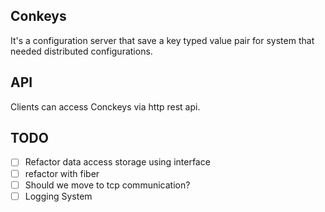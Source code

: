 ## Conkeys

It's a configuration server that save a key typed value pair for system that needed distributed configurations.

## API

Clients can access Conckeys via http rest api.

## TODO

- [ ] Refactor data access storage using interface
- [ ] refactor with fiber
- [ ] Should we move to tcp communication?
- [ ] Logging System
